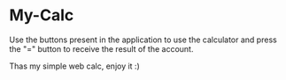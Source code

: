 # My-Calc

Use the buttons present in the application to use the calculator and press the "=" button to receive the result of the account.

Thas my simple web calc, enjoy it :)
